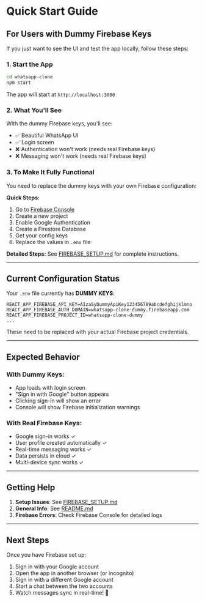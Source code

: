 # Quick Start Guide

## For Users with Dummy Firebase Keys

If you just want to see the UI and test the app locally, follow these steps:

### 1. Start the App
```bash
cd whatsapp-clone
npm start
```

The app will start at `http://localhost:3000`

### 2. What You'll See

With the dummy Firebase keys, you'll see:
- ✅ Beautiful WhatsApp UI
- ✅ Login screen
- ❌ Authentication won't work (needs real Firebase keys)
- ❌ Messaging won't work (needs real Firebase keys)

### 3. To Make It Fully Functional

You need to replace the dummy keys with your own Firebase configuration:

**Quick Steps:**
1. Go to [Firebase Console](https://console.firebase.google.com/)
2. Create a new project
3. Enable Google Authentication
4. Create a Firestore Database
5. Get your config keys
6. Replace the values in `.env` file

**Detailed Steps:**
See [FIREBASE_SETUP.md](./FIREBASE_SETUP.md) for complete instructions.

---

## Current Configuration Status

Your `.env` file currently has **DUMMY KEYS**:
```
REACT_APP_FIREBASE_API_KEY=AIzaSyDummyApiKey123456789abcdefghijklmno
REACT_APP_FIREBASE_AUTH_DOMAIN=whatsapp-clone-dummy.firebaseapp.com
REACT_APP_FIREBASE_PROJECT_ID=whatsapp-clone-dummy
...
```

These need to be replaced with your actual Firebase project credentials.

---

## Expected Behavior

### With Dummy Keys:
- App loads with login screen
- "Sign in with Google" button appears
- Clicking sign-in will show an error
- Console will show Firebase initialization warnings

### With Real Firebase Keys:
- Google sign-in works ✓
- User profile created automatically ✓
- Real-time messaging works ✓
- Data persists in cloud ✓
- Multi-device sync works ✓

---

## Getting Help

1. **Setup Issues**: See [FIREBASE_SETUP.md](./FIREBASE_SETUP.md)
2. **General Info**: See [README.md](./README.md)
3. **Firebase Errors**: Check Firebase Console for detailed logs

---

## Next Steps

Once you have Firebase set up:
1. Sign in with your Google account
2. Open the app in another browser (or incognito)
3. Sign in with a different Google account
4. Start a chat between the two accounts
5. Watch messages sync in real-time! 🎉

